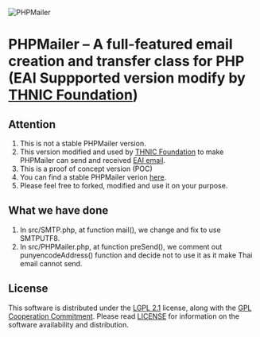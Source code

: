 ![PHPMailer](https://raw.github.com/PHPMailer/PHPMailer/master/examples/images/phpmailer.png)

# PHPMailer – A full-featured email creation and transfer class for PHP (EAI Suppported version modify by [THNIC Foundation](https://www.thnic.or.th))

## Attention
1. This is not a stable PHPMailer version. 
2. This version modified and used by [THNIC Foundation](https://www.thnic.or.th) to make PHPMailer can send and received [EAI email](https://xn--12cn4frcvb5f.xn--o3cw4h/%e0%b8%8a%e0%b8%b7%e0%b9%88%e0%b8%ad%e0%b8%ad%e0%b8%b5%e0%b9%80%e0%b8%a1%e0%b8%a5%e0%b8%a0%e0%b8%b2%e0%b8%a9%e0%b8%b2%e0%b9%84%e0%b8%97%e0%b8%a2-eai/).
3. This is a proof of concept version (POC)
4. You can find a stable PHPMailer verion [here](https://github.com/PHPMailer/PHPMailer).
5. Please feel free to forked, modified and use it on your purpose.

## What we have done
1. In src/SMTP.php, at function mail(), we change and fix to use SMTPUTF8.
2. In src/PHPMailer.php, at function preSend(), we comment out punyencodeAddress() function and decide not to use it as it make Thai email cannot send.

## License
This software is distributed under the [LGPL 2.1](http://www.gnu.org/licenses/lgpl-2.1.html) license, along with the [GPL Cooperation Commitment](https://gplcc.github.io/gplcc/). Please read [LICENSE](https://github.com/PHPMailer/PHPMailer/blob/master/LICENSE) for information on the software availability and distribution.

